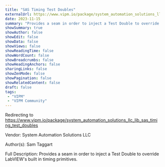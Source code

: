 ```yaml
---
title: "SAS Timing Test Doubles"
externalUrl: https://www.vipm.io/package/system_automation_solutions_llc_lib_sas_timing_test_doubles
date: 2023-11-15
summary: "Provides a seam in order to inject a Test Double to override LabVIEW's built in timing primitives."
showSummary: true
showAuthor: false
showEdit: false
showData: false
showViews: false
showReadingTime: false
showWordCount: false
showBreadcrumbs: false
showHeadingAnchors: false
sharingLinks: false
showZenMode: false
showPagination: false
showRelatedContent: false
draft: false
tags:
 - "VIPM"
 - "VIPM Community"
---
```


Redirecting to https://www.vipm.io/package/system_automation_solutions_llc_lib_sas_timing_test_doubles

Vendor: System Automation Solutions LLC

Author(s): Sam Taggart
 
Full Description:
Provides a seam in order to inject a Test Double to override LabVIEW's built in timing primitives.